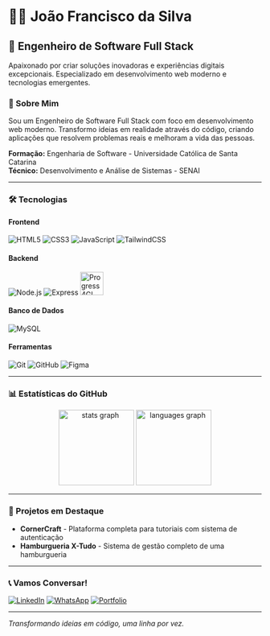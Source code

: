# 👨‍💻 João Francisco da Silva

## 🚀 Engenheiro de Software Full Stack

Apaixonado por criar soluções inovadoras e experiências digitais excepcionais. Especializado em desenvolvimento web moderno e tecnologias emergentes.

### 🎯 Sobre Mim

Sou um Engenheiro de Software Full Stack com foco em desenvolvimento web moderno. Transformo ideias em realidade através do código, criando aplicações que resolvem problemas reais e melhoram a vida das pessoas.

**Formação:** Engenharia de Software - Universidade Católica de Santa Catarina  
**Técnico:** Desenvolvimento e Análise de Sistemas - SENAI

---

### 🛠️ Tecnologias

#### Frontend
![HTML5](https://skillicons.dev/icons?i=html&perline=4)
![CSS3](https://skillicons.dev/icons?i=css&perline=4)
![JavaScript](https://skillicons.dev/icons?i=js&perline=4)
![TailwindCSS](https://skillicons.dev/icons?i=tailwind&perline=4)

#### Backend
![Node.js](https://skillicons.dev/icons?i=nodejs&perline=4)
![Express](https://skillicons.dev/icons?i=express&perline=4)
<img src="https://cdn.simpleicons.org/progress" height="46" alt="Progress 4GL" />

#### Banco de Dados
![MySQL](https://skillicons.dev/icons?i=mysql&perline=4)

#### Ferramentas
![Git](https://skillicons.dev/icons?i=git&perline=4)
![GitHub](https://skillicons.dev/icons?i=github&perline=4)
![Figma](https://skillicons.dev/icons?i=figma&perline=4)

---

### 📊 Estatísticas do GitHub

<div align="center">
  <img src="https://github-readme-stats.vercel.app/api?username=joaofsdev&hide_title=false&hide_rank=false&show_icons=true&include_all_commits=true&count_private=true&disable_animations=false&theme=codeSTACKr&locale=pt-br&hide_border=false" height="150" alt="stats graph" />
  <img src="https://github-readme-stats.vercel.app/api/top-langs?username=joaofsdev&locale=pt-br&hide_title=false&layout=compact&card_width=320&langs_count=5&theme=codeSTACKr&hide_border=false" height="150" alt="languages graph" />
</div>

---

### 🎯 Projetos em Destaque

- **CornerCraft** - Plataforma completa para tutoriais com sistema de autenticação
- **Hamburgueria X-Tudo** - Sistema de gestão completo de uma hamburgueria

---

### 📞 Vamos Conversar!

[![LinkedIn](https://img.shields.io/badge/LinkedIn-0077B5?style=for-the-badge&logo=linkedin&logoColor=white)](https://www.linkedin.com/in/joaofsdev/)
[![WhatsApp](https://img.shields.io/badge/WhatsApp-25D366?style=for-the-badge&logo=whatsapp&logoColor=white)](http://wa.me/+5547988162658)
[![Portfolio](https://img.shields.io/badge/Portfolio-000000?style=for-the-badge&logo=About.me&logoColor=white)](https://joaofsdev.github.io/portfolio/)

---

*Transformando ideias em código, uma linha por vez.*